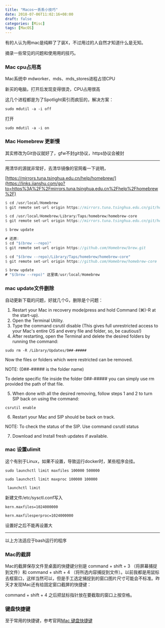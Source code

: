 ```yaml
---
title: "Macos一丢丢小技巧"
date: 2018-07-06T11:02:16+08:00
draft: false
categories: [Misc] 
tags: [MacOS]
---
```


有的人认为用mac是纯粹了了装X，不过用过的人自然才知道什么是无知。

摘录一些常见的问题和使用用的技巧。

### Mac cpu占用高

Mac系统中 mdworker、mds、mds_stores进程占领CPU

新买的电脑，打开后发现变得很烫，CPU占用很高

这几个进程都是为了Spotlight索引而疯狂的，解决方案：

`sudo mdutil -a -i off`

打开

`sudo mdutil -a -i on`

### Mac Homebrew 更新慢

其实修改为Git协议就好了，gfw不封git协议，https协议会被封

---

用清华的源就非常好，去清华镜像的官网看一下说明，

[https://mirrors.tuna.tsinghua.edu.cn/help/homebrew/](https://links.jianshu.com/go?to=https%3A%2F%2Fmirrors.tuna.tsinghua.edu.cn%2Fhelp%2Fhomebrew%2F)

```rust
$ cd /usr/local/Homebrew
$ git remote set-url origin https://mirrors.tuna.tsinghua.edu.cn/git/homebrew/brew.git

$ cd /usr/local/Homebrew/Library/Taps/homebrew/homebrew-core
$ git remote set-url origin https://mirrors.tuna.tsinghua.edu.cn/git/homebrew/homebrew-core.git

$ brew update

# 还原:
$ cd "$(brew --repo)"
$ git remote set-url origin https://github.com/Homebrew/brew.git

$ cd "$(brew --repo)/Library/Taps/homebrew/homebrew-core"
$ git remote set-url origin https://github.com/Homebrew/homebrew-core

$ brew update
# "$(brew --repo)" 这里填/usr/local/Homebrew
```

### mac update文件删除

自动更新下载的问题，好就几个G，删除是个问题：

1. Restart your Mac in recovery mode(press and hold Command (⌘)-R at the start-up).
2. Open the Terminal Utility.
3. Type the command csrutil disable (This gives full unrestricted access to your Mac's entire OS and every file and folder, so, be cautious!)
4. After restarting, open the Terminal and delete the desired folders by running the command:

```
sudo rm -R /Library/Updates/0##-#####
```

Now the files or folders which were restricted can be removed.

NOTE: (0##-##### is the folder name)

To delete specific file inside the folder 0##-##### you can simply use rm provided the path of that file.

5. When done with all the desired removing, follow steps 1 and 2 to turn SIP back on using the command:

```
csrutil enable
```

6. Restart your Mac and SIP should be back on track.

NOTE: To check the status of the SIP. Use command csrutil status

7. Download and Install fresh updates if available.

### mac 设置ulimit

这个有别于Linux，如果不设置，导致运行docker时，某些程序会挂。

```shell
sudo launchctl limit maxfiles 100000 500000

sudo launchctl limit maxproc 100000 100000

 launchctl limit
```

新建文件/etc/sysctl.conf写入

```shell
kern.maxfiles=1024000000

kern.maxfilesperproc=1024000000
```

设置好之后不能再设置大

---

以上方法适应于bash运行的程序

### Mac的截屏

Mac的截屏保存文件至桌面的快捷键分别是 command + shift + 3 （将屏幕捕捉到文件）和 command + shift + 4 （将所选内容捕捉到文件）。以前我都是用鼠标去框窗口，这样当然可以，但是手工选定捕捉到的窗口图片尺寸可能会不标准。昨天才发现Mac还有给固定窗口截屏的快捷键：

command + shift + 4 之后把鼠标指针放在要截取的窗口上按空格。

### 键盘快捷键

至于常用的快捷键，参考官网[Mac 键盘快捷键](https://support.apple.com/zh-cn/HT201236)
